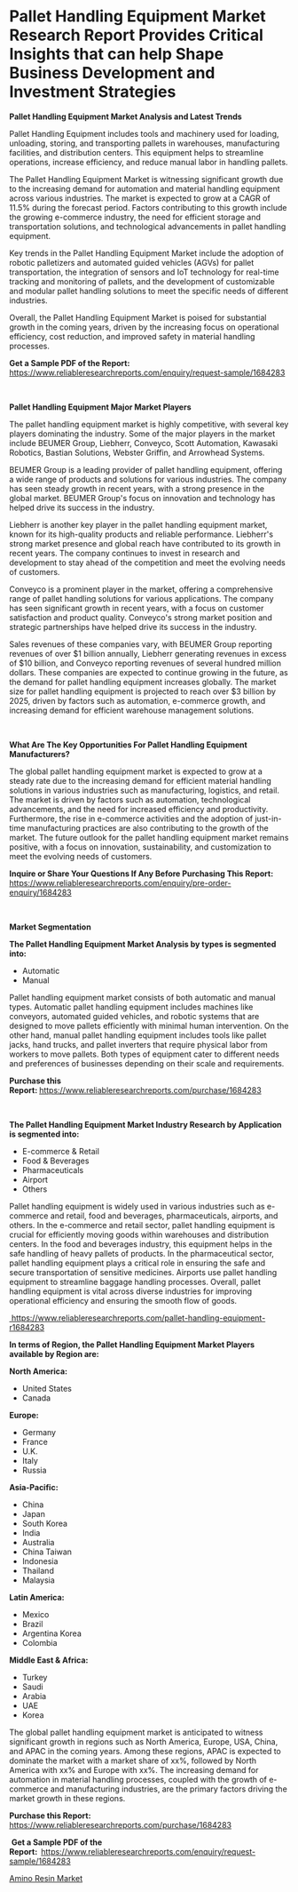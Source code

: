 <p><h1>Pallet Handling Equipment Market Research Report Provides Critical Insights that can help Shape Business Development and Investment Strategies</h1></p><p><strong>Pallet Handling Equipment Market Analysis and Latest Trends</strong></p>
<p><p>Pallet Handling Equipment includes tools and machinery used for loading, unloading, storing, and transporting pallets in warehouses, manufacturing facilities, and distribution centers. This equipment helps to streamline operations, increase efficiency, and reduce manual labor in handling pallets.</p><p>The Pallet Handling Equipment Market is witnessing significant growth due to the increasing demand for automation and material handling equipment across various industries. The market is expected to grow at a CAGR of 11.5% during the forecast period. Factors contributing to this growth include the growing e-commerce industry, the need for efficient storage and transportation solutions, and technological advancements in pallet handling equipment.</p><p>Key trends in the Pallet Handling Equipment Market include the adoption of robotic palletizers and automated guided vehicles (AGVs) for pallet transportation, the integration of sensors and IoT technology for real-time tracking and monitoring of pallets, and the development of customizable and modular pallet handling solutions to meet the specific needs of different industries.</p><p>Overall, the Pallet Handling Equipment Market is poised for substantial growth in the coming years, driven by the increasing focus on operational efficiency, cost reduction, and improved safety in material handling processes.</p></p>
<p><strong>Get a Sample PDF of the Report:&nbsp;</strong> <a href="https://www.reliableresearchreports.com/enquiry/request-sample/1684283">https://www.reliableresearchreports.com/enquiry/request-sample/1684283</a></p>
<p>&nbsp;</p>
<p><strong>Pallet Handling Equipment Major Market Players</strong></p>
<p><p>The pallet handling equipment market is highly competitive, with several key players dominating the industry. Some of the major players in the market include BEUMER Group, Liebherr, Conveyco, Scott Automation, Kawasaki Robotics, Bastian Solutions, Webster Griffin, and Arrowhead Systems.</p><p>BEUMER Group is a leading provider of pallet handling equipment, offering a wide range of products and solutions for various industries. The company has seen steady growth in recent years, with a strong presence in the global market. BEUMER Group's focus on innovation and technology has helped drive its success in the industry.</p><p>Liebherr is another key player in the pallet handling equipment market, known for its high-quality products and reliable performance. Liebherr's strong market presence and global reach have contributed to its growth in recent years. The company continues to invest in research and development to stay ahead of the competition and meet the evolving needs of customers.</p><p>Conveyco is a prominent player in the market, offering a comprehensive range of pallet handling solutions for various applications. The company has seen significant growth in recent years, with a focus on customer satisfaction and product quality. Conveyco's strong market position and strategic partnerships have helped drive its success in the industry.</p><p>Sales revenues of these companies vary, with BEUMER Group reporting revenues of over $1 billion annually, Liebherr generating revenues in excess of $10 billion, and Conveyco reporting revenues of several hundred million dollars. These companies are expected to continue growing in the future, as the demand for pallet handling equipment increases globally. The market size for pallet handling equipment is projected to reach over $3 billion by 2025, driven by factors such as automation, e-commerce growth, and increasing demand for efficient warehouse management solutions.</p></p>
<p>&nbsp;</p>
<p><strong>What Are The Key Opportunities For Pallet Handling Equipment Manufacturers?</strong></p>
<p><p>The global pallet handling equipment market is expected to grow at a steady rate due to the increasing demand for efficient material handling solutions in various industries such as manufacturing, logistics, and retail. The market is driven by factors such as automation, technological advancements, and the need for increased efficiency and productivity. Furthermore, the rise in e-commerce activities and the adoption of just-in-time manufacturing practices are also contributing to the growth of the market. The future outlook for the pallet handling equipment market remains positive, with a focus on innovation, sustainability, and customization to meet the evolving needs of customers.</p></p>
<p><strong>Inquire or Share Your Questions If Any Before Purchasing This Report:</strong> <a href="https://www.reliableresearchreports.com/enquiry/pre-order-enquiry/1684283">https://www.reliableresearchreports.com/enquiry/pre-order-enquiry/1684283</a></p>
<p>&nbsp;</p>
<p><strong>Market Segmentation</strong></p>
<p><strong>The Pallet Handling Equipment Market Analysis by types is segmented into:</strong></p>
<p><ul><li>Automatic</li><li>Manual</li></ul></p>
<p><p>Pallet handling equipment market consists of both automatic and manual types. Automatic pallet handling equipment includes machines like conveyors, automated guided vehicles, and robotic systems that are designed to move pallets efficiently with minimal human intervention. On the other hand, manual pallet handling equipment includes tools like pallet jacks, hand trucks, and pallet inverters that require physical labor from workers to move pallets. Both types of equipment cater to different needs and preferences of businesses depending on their scale and requirements.</p></p>
<p><strong>Purchase this Report:&nbsp;</strong><a href="https://www.reliableresearchreports.com/purchase/1684283">https://www.reliableresearchreports.com/purchase/1684283</a></p>
<p>&nbsp;</p>
<p><strong>The Pallet Handling Equipment Market Industry Research by Application is segmented into:</strong></p>
<p><ul><li>E-commerce & Retail</li><li>Food & Beverages</li><li>Pharmaceuticals</li><li>Airport</li><li>Others</li></ul></p>
<p><p>Pallet handling equipment is widely used in various industries such as e-commerce and retail, food and beverages, pharmaceuticals, airports, and others. In the e-commerce and retail sector, pallet handling equipment is crucial for efficiently moving goods within warehouses and distribution centers. In the food and beverages industry, this equipment helps in the safe handling of heavy pallets of products. In the pharmaceutical sector, pallet handling equipment plays a critical role in ensuring the safe and secure transportation of sensitive medicines. Airports use pallet handling equipment to streamline baggage handling processes. Overall, pallet handling equipment is vital across diverse industries for improving operational efficiency and ensuring the smooth flow of goods.</p></p>
<p><a href="https://www.reliableresearchreports.com/pallet-handling-equipment-r1684283">&nbsp;https://www.reliableresearchreports.com/pallet-handling-equipment-r1684283</a></p>
<p><strong>In terms of Region, the Pallet Handling Equipment Market Players available by Region are:</strong></p>
<p>
    <p> <strong> North America: </strong>
        <ul>
            <li>United States</li>
            <li>Canada</li>
        </ul>
        </p> 
    <p> <strong> Europe: </strong>
        <ul>
            <li>Germany</li>
            <li>France</li>
            <li>U.K.</li>
            <li>Italy</li>
            <li>Russia</li>
        </ul>
        </p> 
    <p> <strong> Asia-Pacific: </strong>
        <ul>
            <li>China</li>
            <li>Japan</li>
            <li>South Korea</li>
            <li>India</li>
            <li>Australia</li>
            <li>China Taiwan</li>
            <li>Indonesia</li>
            <li>Thailand</li>
            <li>Malaysia</li>
        </ul>
        </p> 
    <p> <strong> Latin America: </strong>
        <ul>
            <li>Mexico</li>
            <li>Brazil</li>
            <li>Argentina Korea</li>
            <li>Colombia</li>
        </ul>
        </p> 
    <p> <strong> Middle East & Africa: </strong>
        <ul>
            <li>Turkey</li>
            <li>Saudi</li>
            <li>Arabia</li>
            <li>UAE</li>
            <li>Korea</li>
        </ul>
    </p>
    </p>
<p><p>The global pallet handling equipment market is anticipated to witness significant growth in regions such as North America, Europe, USA, China, and APAC in the coming years. Among these regions, APAC is expected to dominate the market with a market share of xx%, followed by North America with xx% and Europe with xx%. The increasing demand for automation in material handling processes, coupled with the growth of e-commerce and manufacturing industries, are the primary factors driving the market growth in these regions.</p></p>
<p><strong>Purchase this Report: </strong><a href="https://www.reliableresearchreports.com/purchase/1684283">https://www.reliableresearchreports.com/purchase/1684283</a></p>
<p>&nbsp;<strong>Get a Sample PDF of the Report:&nbsp;&nbsp;</strong><a href="https://www.reliableresearchreports.com/enquiry/request-sample/1684283">https://www.reliableresearchreports.com/enquiry/request-sample/1684283</a></p>
<p><strong></strong></p>
<p><p><a href="https://iodized-pantydraco-05c.notion.site/Global-Amino-Resin-Market-by-Types-Applications-and-Major-Players-with-Regional-Growth-Rate-Analy-07fcff09947b41c2b352c2498460017f">Amino Resin Market</a></p></p>